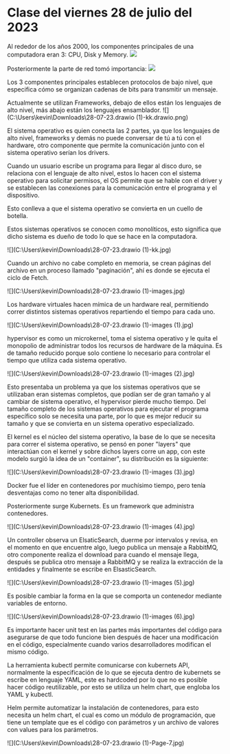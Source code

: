 # Clase del viernes 28 de julio del 2023



Al rededor de los años 2000, los componentes principales de una computadora eran 3: CPU, Disk y Memory. ![](C:\Users\kevin\Downloads\pc.jpg)

Posteriormente la parte de red tomó importancia: ![](C:\Users\kevin\Downloads\pc2.jpg)

Los 3 componentes principales establecen protocolos de bajo nivel, que especifica cómo se organizan cadenas de bits para transmitir un mensaje.

Actualmente se utilizan Frameworks, debajo de ellos están los lenguajes de alto nivel, más abajo están los lenguajes ensamblador. ![](C:\Users\kevin\Downloads\28-07-23.drawio (1)-kk.drawio.png)

El sistema operativo es quien conecta las 2 partes, ya que los lenguajes de alto nivel, frameworks y demás no puede conversar de tú a tú con el hardware, otro componente que permite la comunicación junto con el sistema operativo serían los drivers.

Cuando un usuario escribe un programa para llegar al disco duro, se relaciona con el lenguaje de alto nivel, estos lo hacen con el sistema operativo para solicitar permisos, el OS permite que se hable con el driver y se establecen las conexiones para la comunicación entre el programa y el dispositivo.

Esto conlleva a que el sistema operativo se convierta en un cuello de botella.

Estos sistemas operativos se conocen como monolíticos, esto significa que dicho sistema es dueño de todo lo que se hace en la computadora.

![](C:\Users\kevin\Downloads\28-07-23.drawio (1)-kk.jpg)



Cuando un archivo no cabe completo en memoria, se crean páginas del archivo en un proceso llamado "paginación", ahí es donde se ejecuta el ciclo de Fetch.

 ![](C:\Users\kevin\Downloads\28-07-23.drawio (1)-images.jpg)

Los hardware virtuales hacen mímica de un hardware real, permitiendo correr distintos sistemas operativos repartiendo el tiempo para cada uno.

 ![](C:\Users\kevin\Downloads\28-07-23.drawio (1)-images (1).jpg)



hypervisor es como un microkernel, toma el sistema operativo y le quita el monopolio de administrar todos los recursos de hardware de la máquina. Es de tamaño reducido porque solo contiene lo necesario para controlar el tiempo que utiliza cada sistema operativo.

![](C:\Users\kevin\Downloads\28-07-23.drawio (1)-images (2).jpg)

Esto presentaba un problema ya que los sistemas operativos que se utilizaban eran sistemas completos, que podían ser de gran tamaño y al cambiar de sistema operativo, el hypervisor pierde mucho tiempo. Del tamaño completo de los sistemas operativos para ejecutar el programa específico solo se necesita una parte, por lo que es mejor reducir su tamaño y que se convierta en un sistema operativo especializado.



El kernel es el núcleo del sistema operativo, la base de lo que se necesita para correr el sistema operativo, se pensó en poner "layers" que interactúan con el kernel y sobre dichos layers corre un app, con este modelo surgió la idea de un "container", su distribución es la siguiente:

![](C:\Users\kevin\Downloads\28-07-23.drawio (1)-images (3).jpg)

Docker fue el líder en contenedores por muchísimo tiempo, pero tenía desventajas como no tener alta disponibilidad.

Posteriormente surge Kubernets. Es  un framework que administra contenedores.

![](C:\Users\kevin\Downloads\28-07-23.drawio (1)-images (4).jpg)

Un controller observa un ElsaticSearch, duerme por intervalos y revisa, en el momento en que encuentre algo, luego publica un mensaje a RabbitMQ, otro componente realiza el download para cuando el mensaje llega, después se publica otro mensaje a RabbitMQ y se realiza la extracción de la entidades y finalmente se escribe en ElsasticSearch.

![](C:\Users\kevin\Downloads\28-07-23.drawio (1)-images (5).jpg)

Es posible cambiar la forma en la que se comporta un contenedor mediante variables de entorno.

![](C:\Users\kevin\Downloads\28-07-23.drawio (1)-images (6).jpg)



Es importante hacer unit test en las partes más importantes del código para asegurarse de que todo funcione bien después de hacer una modificación en el código, especialmente cuando varios desarrolladores modifican el mismo código.



La herramienta kubectl permite comunicarse con kubernets API, normalmente la especificación de lo que se ejecuta dentro de kubernets se escribe en lenguaje YAML, este es hardcoded por lo que no es posible hacer código reutilizable, por esto se utiliza un helm chart, que engloba los YAML y kubectl.

Helm permite automatizar la instalación de contenedores, para esto necesita un helm chart, el cual es como un módulo de programación, que tiene un template que es el código con parámetros y un archivo de valores con values para los parámetros.

![](C:\Users\kevin\Downloads\28-07-23.drawio (1)-Page-7.jpg)

